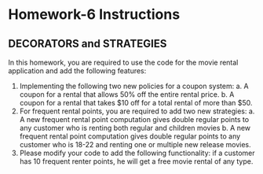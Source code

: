# Homework-6 Instructions

## DECORATORS and STRATEGIES

In this homework, you are required to use the code for the movie rental application and add the following features:

1) Implementing the following two new policies for a coupon system:
a. A coupon for a rental that allows 50% off the entire rental price.
b. A coupon for a rental that takes \$10 off for a total rental of more than \$50.
2) For frequent rental points, you are required to add two new strategies:
a. A new frequent rental point computation gives double regular points to any customer who is renting both regular and children movies
b. A new frequent rental point computation gives double regular points to any customer who is 18-22 and renting one or multiple new release movies.
3) Please modify your code to add the following functionality: if a customer has 10 frequent renter points, he will get a free movie rental of any type.